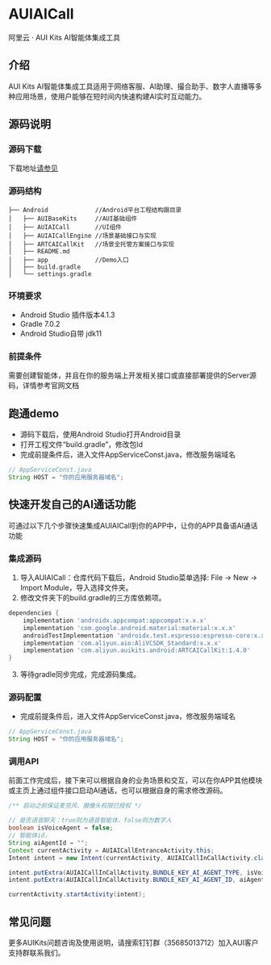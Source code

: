 # AUIAICall
阿里云 · AUI Kits AI智能体集成工具

## 介绍
AUI Kits AI智能体集成工具适用于网络客服、AI助理、撮合助手、数字人直播等多种应用场景，使用户能够在短时间内快速构建AI实时互动能力。


## 源码说明

### 源码下载
下载地址[请参见](https://github.com/MediaBox-AUIKits/AUIAICall/tree/main/Android)

### 源码结构
```
├── Android       		//Android平台工程结构跟目录
│   ├── AUIBaseKits     //AUI基础组件
│   ├── AUIAICall       //UI组件
│   ├── AUIAICallEngine //场景基础接口与实现
│   ├── ARTCAICallKit   //场景全托管方案接口与实现
│   ├── README.md
│   ├── app             //Demo入口
│   ├── build.gradle  
│   └── settings.gradle

```

### 环境要求
- Android Studio 插件版本4.1.3
- Gradle 7.0.2
- Android Studio自带 jdk11

### 前提条件
需要创建智能体，并且在你的服务端上开发相关接口或直接部署提供的Server源码，详情参考官网文档


## 跑通demo
- 源码下载后，使用Android Studio打开Android目录
- 打开工程文件“build.gradle”，修改包Id
- 完成前提条件后，进入文件AppServiceConst.java，修改服务端域名
```java
// AppServiceConst.java
String HOST = "你的应用服务器域名";
```

## 快速开发自己的AI通话功能
可通过以下几个步骤快速集成AUIAICall到你的APP中，让你的APP具备语AI通话功能
### 集成源码
1. 导入AUIAICall：仓库代码下载后，Android Studio菜单选择: File -> New -> Import Module，导入选择文件夹。
2. 修改文件夹下的build.gradle的三方库依赖项。
``` Groovy
dependencies {
    implementation 'androidx.appcompat:appcompat:x.x.x'                     //修改x.x.x为你工程适配的版本
    implementation 'com.google.android.material:material:x.x.x'             //修改x.x.x为你工程适配的版本
    androidTestImplementation 'androidx.test.espresso:espresso-core:x.x.x'  //修改x.x.x为你工程适配的版本
    implementation 'com.aliyun.aio:AliVCSDK_Standard:x.x.x'                  //修改x.x.x为你工程适配的版本
    implementation 'com.aliyun.auikits.android:ARTCAICallKit:1.4.0'
}
```
3. 等待gradle同步完成，完成源码集成。

### 源码配置
- 完成前提条件后，进入文件AppServiceConst.java，修改服务端域名
```java
// AppServiceConst.java
String HOST = "你的应用服务器域名";
```

### 调用API
前面工作完成后，接下来可以根据自身的业务场景和交互，可以在你APP其他模块或主页上通过组件接口启动AI通话，也可以根据自身的需求修改源码。
```java
/** 启动之前保证麦克风、摄像头权限已授权 */

// 是否语音聊天：true则为语音智能体，false则为数字人
boolean isVoiceAgent = false;
// 智能体id，
String aiAgentId = "";
Context currentActivity = AUIAICallEntranceActivity.this;
Intent intent = new Intent(currentActivity, AUIAICallInCallActivity.class);

intent.putExtra(AUIAICallInCallActivity.BUNDLE_KEY_AI_AGENT_TYPE, isVoiceAgent);
intent.putExtra(AUIAICallInCallActivity.BUNDLE_KEY_AI_AGENT_ID, aiAgentId);

currentActivity.startActivity(intent);
```

## 常见问题
更多AUIKits问题咨询及使用说明，请搜索钉钉群（35685013712）加入AUI客户支持群联系我们。
